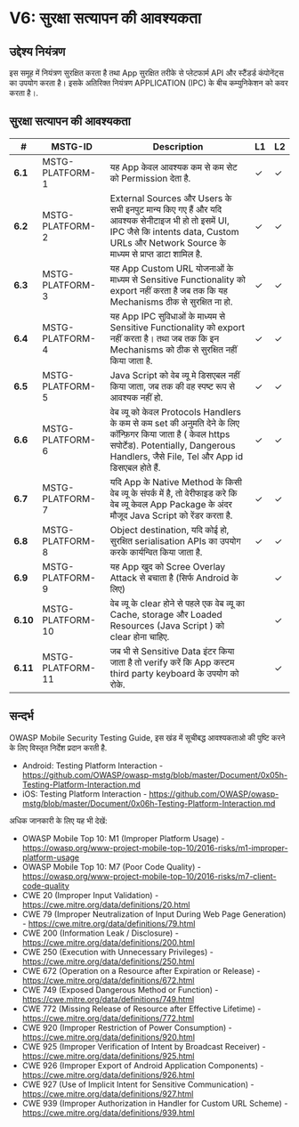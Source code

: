 # V6: सुरक्षा सत्यापन की आवश्यकता

## उद्देश्य नियंत्रण

इस समूह में नियंत्रण सुरक्षित करता है तथा App सुरक्षित तरीके से प्लेटफार्म API और स्टैंडर्ड कंपोनेंट्स का उपयोग करता है। इसके अतिरिक्त नियंत्रण APPLICATION (IPC)  के बीच कम्युनिकेशन को कवर करता है।.

## सुरक्षा सत्यापन की आवश्यकता

| # | MSTG-ID | Description | L1 | L2 |
| -- | -------- | ---------------------- | - | - |
| **6.1** | MSTG-PLATFORM-1 | यह App केवल आवश्यक कम से कम सेट को Permission देता है. | ✓ | ✓ |
| **6.2** | MSTG-PLATFORM-2 | External Sources और Users के सभी इनपुट मान्य किए गए हैं और यदि आवश्यक सेनीटाइज भी हो तो इसमें UI, IPC जैसे कि intents data, Custom URLs और Network Source के माध्यम से प्राप्त डाटा शामिल है.| ✓ | ✓ |
| **6.3** | MSTG-PLATFORM-3 | यह App Custom URL योजनाओं के माध्यम से Sensitive Functionality को export नहीं करता है जब तक कि यह Mechanisms ठीक से सुरक्षित ना हो. | ✓ | ✓ |
| **6.4** | MSTG-PLATFORM-4 | यह App  IPC  सुविधाओं के माध्यम से Sensitive Functionality को export नहीं करता है। तथा जब तक कि इन  Mechanisms को ठीक से सुरक्षित नहीं किया जाता है. | ✓ | ✓ |
| **6.5** | MSTG-PLATFORM-5 | Java Script को वेब व्यू मे डिसएबल नहीं किया जाता, जब तक की वह स्पष्ट रूप से आवश्यक नहीं हो. | ✓ | ✓ |
| **6.6** | MSTG-PLATFORM-6 | वेब व्यू को केवल Protocols Handlers के कम से कम set की अनुमति देने के लिए कॉन्फ़िगर किया जाता है ( केवल https सपोर्टेड). Potentially, Dangerous Handlers, जैसे  File, Tel और App id  डिसएबल होते हैं. | ✓ | ✓ |
| **6.7** | MSTG-PLATFORM-7 | यदि App के Native Method के  किसी वेब व्यू के संपर्क में है, तो वेरीफाइड करे कि वेब व्यू केवल App Package के अंदर मौजूद Java Script को रेंडर करता है. | ✓ | ✓ |
| **6.8** | MSTG-PLATFORM-8 | Object destination, यदि कोई हो, सुरक्षित serialisation APIs का उपयोग करके कार्यन्वित  किया जाता है. | ✓ | ✓ |
| **6.9** | MSTG-PLATFORM-9 | यह App खुद को Scree Overlay Attack से बचाता है (सिर्फ Android के लिए) |  | ✓ |
| **6.10** | MSTG-PLATFORM-10 | वेब व्यू के clear होने से पहले एक वेब व्यू का Cache, storage और Loaded Resources (Java Script )  को clear होना चाहिए. |  | ✓ |
| **6.11** | MSTG-PLATFORM-11 | जब भी से Sensitive Data इंटर किया जाता है तो verify करें कि App कस्टम third party  keyboard के उपयोग को रोके. | | ✓ |

## सन्दर्भ

OWASP Mobile Security Testing Guide, इस खंड में सूचीबद्ध आवश्यकताओ  की पुष्टि करने के लिए विस्तृत निर्देश प्रदान करती है.

- Android: Testing Platform Interaction - <https://github.com/OWASP/owasp-mstg/blob/master/Document/0x05h-Testing-Platform-Interaction.md>
- iOS: Testing Platform Interaction - <https://github.com/OWASP/owasp-mstg/blob/master/Document/0x06h-Testing-Platform-Interaction.md>

अधिक जानकारी के लिए यह भी देखें:

- OWASP Mobile Top 10: M1 (Improper Platform Usage) - <https://owasp.org/www-project-mobile-top-10/2016-risks/m1-improper-platform-usage>
- OWASP Mobile Top 10: M7 (Poor Code Quality) - <https://owasp.org/www-project-mobile-top-10/2016-risks/m7-client-code-quality>
- CWE 20 (Improper Input Validation) - <https://cwe.mitre.org/data/definitions/20.html>
- CWE 79 (Improper Neutralization of Input During Web Page Generation) - <https://cwe.mitre.org/data/definitions/79.html>
- CWE 200 (Information Leak / Disclosure) - <https://cwe.mitre.org/data/definitions/200.html>
- CWE 250 (Execution with Unnecessary Privileges) - <https://cwe.mitre.org/data/definitions/250.html>
- CWE 672 (Operation on a Resource after Expiration or Release) - <https://cwe.mitre.org/data/definitions/672.html>
- CWE 749 (Exposed Dangerous Method or Function) - <https://cwe.mitre.org/data/definitions/749.html>
- CWE 772 (Missing Release of Resource after Effective Lifetime) - <https://cwe.mitre.org/data/definitions/772.html>
- CWE 920 (Improper Restriction of Power Consumption) - <https://cwe.mitre.org/data/definitions/920.html>
- CWE 925 (Improper Verification of Intent by Broadcast Receiver) - <https://cwe.mitre.org/data/definitions/925.html>
- CWE 926 (Improper Export of Android Application Components) - <https://cwe.mitre.org/data/definitions/926.html>
- CWE 927 (Use of Implicit Intent for Sensitive Communication) - <https://cwe.mitre.org/data/definitions/927.html>
- CWE 939 (Improper Authorization in Handler for Custom URL Scheme) - <https://cwe.mitre.org/data/definitions/939.html>
